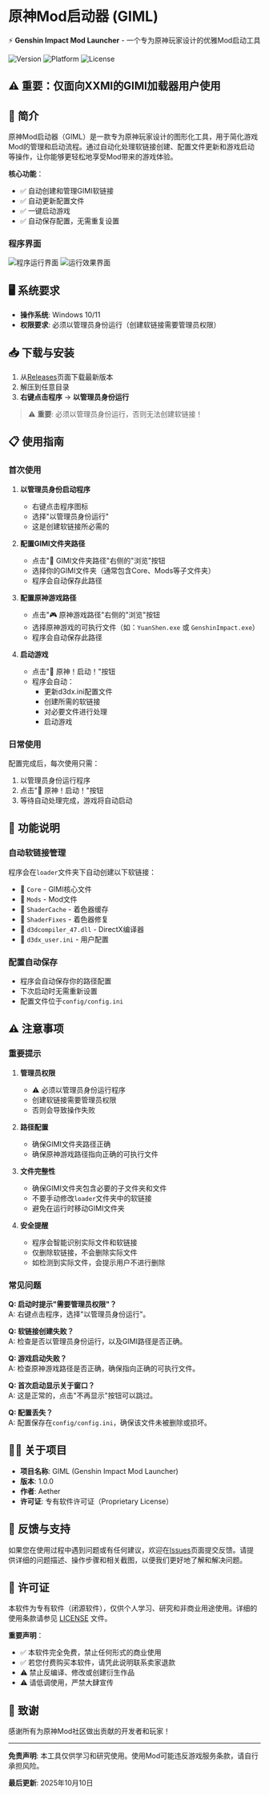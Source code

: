 # 原神Mod启动器 (GIML)

⚡ **Genshin Impact Mod Launcher** - 一个专为原神玩家设计的优雅Mod启动工具

![Version](https://img.shields.io/badge/version-1.0.0-blue.svg)
![Platform](https://img.shields.io/badge/platform-Windows-lightgrey.svg)
![License](https://img.shields.io/badge/license-Proprietary-red.svg)

## ⚠️ 重要：仅面向XXMI的GIMI加载器用户使用

## 📖 简介
原神Mod启动器（GIML）是一款专为原神玩家设计的图形化工具，用于简化游戏Mod的管理和启动流程。通过自动化处理软链接创建、配置文件更新和游戏启动等操作，让你能够更轻松地享受Mod带来的游戏体验。

**核心功能**：
- ✅ 自动创建和管理GIMI软链接
- ✅ 自动更新配置文件
- ✅ 一键启动游戏
- ✅ 自动保存配置，无需重复设置

### 程序界面

![程序运行界面](RunImage.png)
![运行效果界面](ResultImage.png)
## 🖥️ 系统要求

- **操作系统**: Windows 10/11
- **权限要求**: 必须以管理员身份运行（创建软链接需要管理员权限）

## 📥 下载与安装

1. 从[Releases](https://github.com/CHN-HelloWorld/GIML/releases)页面下载最新版本
2. 解压到任意目录
3. **右键点击程序** → **以管理员身份运行**

> ⚠️ **重要**: 必须以管理员身份运行，否则无法创建软链接！

## 📋 使用指南

### 首次使用

1. **以管理员身份启动程序**
   - 右键点击程序图标
   - 选择"以管理员身份运行"
   - 这是创建软链接所必需的

2. **配置GIMI文件夹路径**
   - 点击"📁 GIMI文件夹路径"右侧的"浏览"按钮
   - 选择你的GIMI文件夹（通常包含Core、Mods等子文件夹）
   - 程序会自动保存此路径

3. **配置原神游戏路径**
   - 点击"🎮 原神游戏路径"右侧的"浏览"按钮
   - 选择原神游戏的可执行文件（如：`YuanShen.exe` 或 `GenshinImpact.exe`）
   - 程序会自动保存此路径

4. **启动游戏**
   - 点击"🚀 原神！启动！"按钮
   - 程序会自动：
     - 更新d3dx.ini配置文件
     - 创建所需的软链接
     - 对必要文件进行处理
     - 启动游戏

### 日常使用

配置完成后，每次使用只需：
1. 以管理员身份运行程序
2. 点击"🚀 原神！启动！"按钮
3. 等待自动处理完成，游戏将自动启动

## 🔧 功能说明

### 自动软链接管理

程序会在`loader`文件夹下自动创建以下软链接：
- 📁 `Core` - GIMI核心文件
- 📁 `Mods` - Mod文件
- 📁 `ShaderCache` - 着色器缓存
- 📁 `ShaderFixes` - 着色器修复
- 📄 `d3dcompiler_47.dll` - DirectX编译器
- 📄 `d3dx_user.ini` - 用户配置

### 配置自动保存

- 程序会自动保存你的路径配置
- 下次启动时无需重新设置
- 配置文件位于`config/config.ini`

## ⚠️ 注意事项

### 重要提示

1. **管理员权限**
   - ⚠️ 必须以管理员身份运行程序
   - 创建软链接需要管理员权限
   - 否则会导致操作失败

2. **路径配置**
   - 确保GIMI文件夹路径正确
   - 确保原神游戏路径指向正确的可执行文件

3. **文件完整性**
   - 确保GIMI文件夹包含必要的子文件夹和文件
   - 不要手动修改`loader`文件夹中的软链接
   - 避免在运行时移动GIMI文件夹

4. **安全提醒**
   - 程序会智能识别实际文件和软链接
   - 仅删除软链接，不会删除实际文件
   - 如检测到实际文件，会提示用户不进行删除

### 常见问题

**Q: 启动时提示"需要管理员权限"？**  
A: 右键点击程序，选择"以管理员身份运行"。

**Q: 软链接创建失败？**  
A: 检查是否以管理员身份运行，以及GIMI路径是否正确。

**Q: 游戏启动失败？**  
A: 检查原神游戏路径是否正确，确保指向正确的可执行文件。

**Q: 首次启动显示关于窗口？**  
A: 这是正常的，点击"不再显示"按钮可以跳过。

**Q: 配置丢失？**  
A: 配置保存在`config/config.ini`，确保该文件未被删除或损坏。

## 👨‍💻 关于项目

- **项目名称**: GIML (Genshin Impact Mod Launcher)
- **版本**: 1.0.0
- **作者**: Aether
- **许可证**: 专有软件许可证（Proprietary License）

## 🤝 反馈与支持

如果您在使用过程中遇到问题或有任何建议，欢迎在[Issues](https://github.com/CHN-HelloWorld/GIML/issues)页面提交反馈。请提供详细的问题描述、操作步骤和相关截图，以便我们更好地了解和解决问题。

## 📜 许可证

本软件为专有软件（闭源软件），仅供个人学习、研究和非商业用途使用。详细的使用条款请参见 [LICENSE](LICENSE) 文件。

**重要声明**：
- ✅ 本软件完全免费，禁止任何形式的商业使用
- ✅ 若您付费购买本软件，请凭此说明联系卖家退款
- ⚠️ 禁止反编译、修改或创建衍生作品
- ⚠️ 请低调使用，严禁大肆宣传

## 🙏 致谢

感谢所有为原神Mod社区做出贡献的开发者和玩家！

---

**免责声明**: 本工具仅供学习和研究使用。使用Mod可能违反游戏服务条款，请自行承担风险。

**最后更新**: 2025年10月10日
